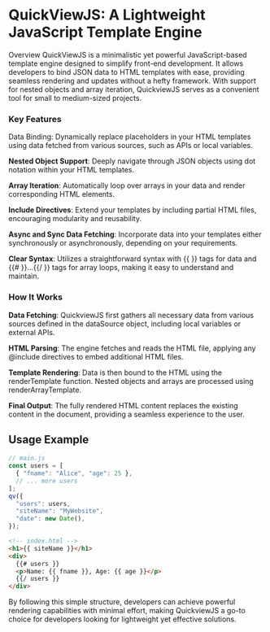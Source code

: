 # QuickViewJS: A Lightweight JavaScript Template Engine
Overview
QuickViewJS is a minimalistic yet powerful JavaScript-based template engine designed to simplify front-end development. It allows developers to bind JSON data to HTML templates with ease, providing seamless rendering and updates without a hefty framework. With support for nested objects and array iteration, QuickviewJS serves as a convenient tool for small to medium-sized projects.

### Key Features
Data Binding: Dynamically replace placeholders in your HTML templates using data fetched from various sources, such as APIs or local variables.

**Nested Object Support**: Deeply navigate through JSON objects using dot notation within your HTML templates.

**Array Iteration**: Automatically loop over arrays in your data and render corresponding HTML elements.

**Include Directives**: Extend your templates by including partial HTML files, encouraging modularity and reusability.

**Async and Sync Data Fetching**: Incorporate data into your templates either synchronously or asynchronously, depending on your requirements.

**Clear Syntax**: Utilizes a straightforward syntax with {{ }} tags for data and {{# }}...{{/ }} tags for array loops, making it easy to understand and maintain.

### How It Works
**Data Fetching**: QuickviewJS first gathers all necessary data from various sources defined in the dataSource object, including local variables or external APIs.

**HTML Parsing**: The engine fetches and reads the HTML file, applying any @include directives to embed additional HTML files.

**Template Rendering**: Data is then bound to the HTML using the renderTemplate function. Nested objects and arrays are processed using renderArrayTemplate.

**Final Output**: The fully rendered HTML content replaces the existing content in the document, providing a seamless experience to the user.

## Usage Example

```javascript
// main.js
const users = [
  { "fname": "Alice", "age": 25 },
  // ... more users
];
qv({
  "users": users,
  "siteName": "MyWebsite",
  "date": new Date(),
});
```
```html
<!-- index.html -->
<h1>{{ siteName }}</h1>
<div>
  {{# users }}
  <p>Name: {{ fname }}, Age: {{ age }}</p>
  {{/ users }}
</div>
```
By following this simple structure, developers can achieve powerful rendering capabilities with minimal effort, making QuickviewJS a go-to choice for developers looking for lightweight yet effective solutions.
